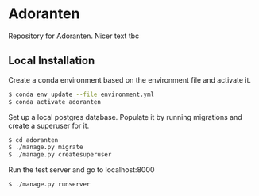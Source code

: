 # Adoranten
Repository for Adoranten. Nicer text tbc

## Local Installation

Create a conda environment based on the environment file and activate it.

```bash
$ conda env update --file environment.yml
$ conda activate adoranten
```

Set up a local postgres database. Populate it by running migrations and create a superuser for it.
```bash
$ cd adoranten
$ ./manage.py migrate
$ ./manage.py createsuperuser
```

Run the test server and go to localhost:8000
```bash
$ ./manage.py runserver
```
